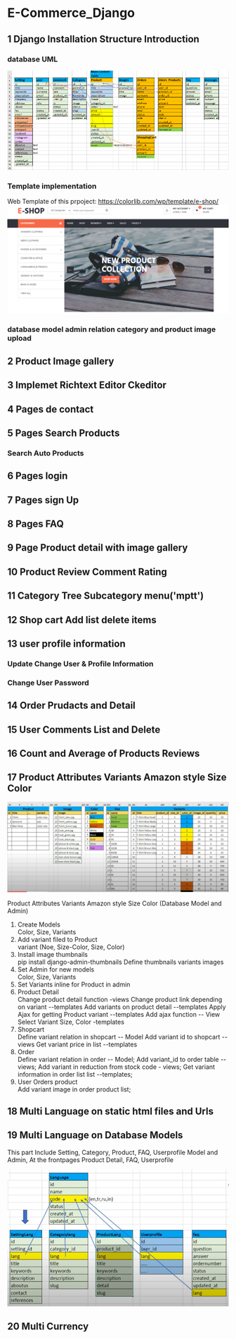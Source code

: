 # E-Commerce_Django

## 1 Django Installation Structure Introduction

### database UML

![](imgscrin/1.png)

### Template implementation

Web Template of this prpoject: https://colorlib.com/wp/template/e-shop/
![](imgscrin/2.png)

### database model admin relation category and product image upload

## 2 Product Image gallery

## 3 Implemet Richtext Editor Ckeditor

## 4 Pages de contact

## 5 Pages Search Products

### Search Auto Products

## 6 Pages login

## 7 Pages sign Up

## 8 Pages FAQ

## 9 Page Product detail with image gallery

## 10 Product Review Comment Rating

## 11 Category Tree Subcategory menu('mptt')

## 12 Shop cart Add list delete items

## 13 user profile information

### Update Change User & Profile Information

### Change User Password

## 14 Order Prudacts and Detail

## 15 User Comments List and Delete

## 16 Count and Average of Products Reviews

## 17 Product Attributes Variants Amazon style Size Color

![](imgscrin/varaint.png)

Product Attributes Variants Amazon style Size Color (Database Model and Admin)

<ol>
    <li>Create Models</li>
        Color,
        Size,
        Variants
    <li>Add variant filed to Product</li>
        variant (Noe, Size-Color, Size, Color)
    <li>Install image thumbnails</li>
        pip install django-admin-thumbnails
        Define thumbnails variants images
    <li> Set Admin for new models </li>
        Color,
        Size,
        Variants
    <li>Set Variants inline for Product in admin</li>
    <li>Product Detail</li>
        Change product detail function  -views
        Change product link depending on variant --templates
        Add variants on product detail --templates
        Apply Ajax for getting Product variant --templates
        Add ajax function  -- View
        Select Variant Size, Color -templates
    <li>Shopcart</li>
        Define  variant relation in shopcart -- Model
        Add variant id to shopcart --views
        Get variant price in list --templates
    <li>Order</li>
        Define variant relation in order  -- Model;
        Add variant_id to order table   -- views;
        Add variant in reduction from stock code -  views;
        Get variant information in order list list --templates;
    <li>User Orders product </li>
         Add variant image in order product list;
</ol>

## 18 Multi Language on static html files and Urls

## 19 Multi Language on Database Models

This part Include Setting, Category, Product, FAQ, Userprofile Model and Admin, At the frontpages Product Detail, FAQ, Userprofile

![](imgscrin/Multi%20Language%20on%20Database.png)

## 20 Multi Currency
